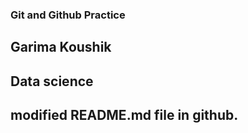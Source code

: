 ### Git and Github Practice

## Garima Koushik


## Data science

## modified README.md file in github.

